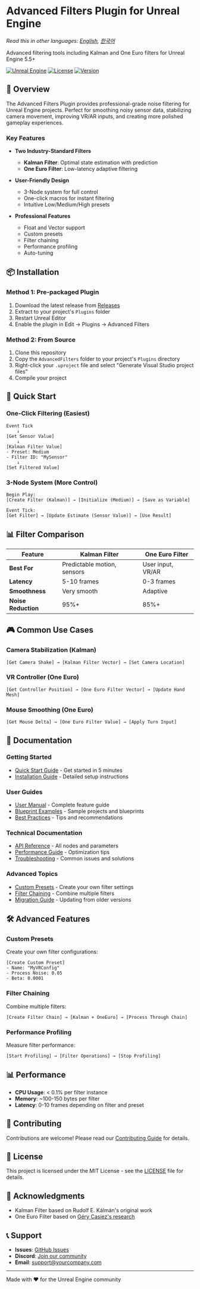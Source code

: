 # Advanced Filters Plugin for Unreal Engine

*Read this in other languages: [English](README.md), [한국어](README_KR.md)*

Advanced filtering tools including Kalman and One Euro filters for Unreal Engine 5.5+

[![Unreal Engine](https://img.shields.io/badge/Unreal%20Engine-5.5+-blue.svg)](https://www.unrealengine.com)
[![License](https://img.shields.io/badge/License-MIT-green.svg)](LICENSE)
[![Version](https://img.shields.io/badge/Version-1.0.0-orange.svg)](https://github.com/yourusername/AdvancedFilters/releases)

## 🎯 Overview

The Advanced Filters Plugin provides professional-grade noise filtering for Unreal Engine projects. Perfect for smoothing noisy sensor data, stabilizing camera movement, improving VR/AR inputs, and creating more polished gameplay experiences.

### Key Features

- **Two Industry-Standard Filters**
  - **Kalman Filter**: Optimal state estimation with prediction
  - **One Euro Filter**: Low-latency adaptive filtering
  
- **User-Friendly Design**
  - 3-Node system for full control
  - One-click macros for instant filtering
  - Intuitive Low/Medium/High presets

- **Professional Features**
  - Float and Vector support
  - Custom presets
  - Filter chaining
  - Performance profiling
  - Auto-tuning

## 📦 Installation

### Method 1: Pre-packaged Plugin
1. Download the latest release from [Releases](https://github.com/yourusername/AdvancedFilters/releases)
2. Extract to your project's `Plugins` folder
3. Restart Unreal Editor
4. Enable the plugin in Edit → Plugins → Advanced Filters

### Method 2: From Source
1. Clone this repository
2. Copy the `AdvancedFilters` folder to your project's `Plugins` directory
3. Right-click your `.uproject` file and select "Generate Visual Studio project files"
4. Compile your project

## 🚀 Quick Start

### One-Click Filtering (Easiest)

```blueprint
Event Tick
    ↓
[Get Sensor Value]
    ↓
[Kalman Filter Value]
- Preset: Medium
- Filter ID: "MySensor"
    ↓
[Set Filtered Value]
```

### 3-Node System (More Control)

```blueprint
Begin Play:
[Create Filter (Kalman)] → [Initialize (Medium)] → [Save as Variable]

Event Tick:
[Get Filter] → [Update Estimate (Sensor Value)] → [Use Result]
```

## 📊 Filter Comparison

| Feature | Kalman Filter | One Euro Filter |
|---------|--------------|-----------------|
| **Best For** | Predictable motion, sensors | User input, VR/AR |
| **Latency** | 5-10 frames | 0-3 frames |
| **Smoothness** | Very smooth | Adaptive |
| **Noise Reduction** | 95%+ | 85%+ |

## 🎮 Common Use Cases

### Camera Stabilization (Kalman)
```blueprint
[Get Camera Shake] → [Kalman Filter Vector] → [Set Camera Location]
```

### VR Controller (One Euro)
```blueprint
[Get Controller Position] → [One Euro Filter Vector] → [Update Hand Mesh]
```

### Mouse Smoothing (One Euro)
```blueprint
[Get Mouse Delta] → [One Euro Filter Value] → [Apply Turn Input]
```

## 📖 Documentation

### Getting Started
- [Quick Start Guide](docs/QuickStart.md) - Get started in 5 minutes
- [Installation Guide](docs/Installation.md) - Detailed setup instructions

### User Guides  
- [User Manual](docs/UserManual.md) - Complete feature guide
- [Blueprint Examples](docs/Examples.md) - Sample projects and blueprints
- [Best Practices](docs/BestPractices.md) - Tips and recommendations

### Technical Documentation
- [API Reference](docs/APIReference.md) - All nodes and parameters
- [Performance Guide](docs/Performance.md) - Optimization tips
- [Troubleshooting](docs/Troubleshooting.md) - Common issues and solutions

### Advanced Topics
- [Custom Presets](docs/CustomPresets.md) - Create your own filter settings
- [Filter Chaining](docs/FilterChaining.md) - Combine multiple filters
- [Migration Guide](docs/Migration.md) - Updating from older versions

## 🛠️ Advanced Features

### Custom Presets
Create your own filter configurations:
```blueprint
[Create Custom Preset]
- Name: "MyVRConfig"
- Process Noise: 0.05
- Beta: 0.0001
```

### Filter Chaining
Combine multiple filters:
```blueprint
[Create Filter Chain] → [Kalman + OneEuro] → [Process Through Chain]
```

### Performance Profiling
Measure filter performance:
```blueprint
[Start Profiling] → [Filter Operations] → [Stop Profiling]
```

## 📊 Performance

- **CPU Usage**: < 0.1% per filter instance
- **Memory**: ~100-150 bytes per filter
- **Latency**: 0-10 frames depending on filter and preset

## 🤝 Contributing

Contributions are welcome! Please read our [Contributing Guide](CONTRIBUTING.md) for details.

## 📄 License

This project is licensed under the MIT License - see the [LICENSE](LICENSE) file for details.

## 🙏 Acknowledgments

- Kalman Filter based on Rudolf E. Kálmán's original work
- One Euro Filter based on [Géry Casiez's research](http://cristal.univ-lille.fr/~casiez/1euro/)

## 📞 Support

- **Issues**: [GitHub Issues](https://github.com/yourusername/AdvancedFilters/issues)
- **Discord**: [Join our community](https://discord.gg/yourserver)
- **Email**: support@yourcompany.com

---

Made with ❤️ for the Unreal Engine community